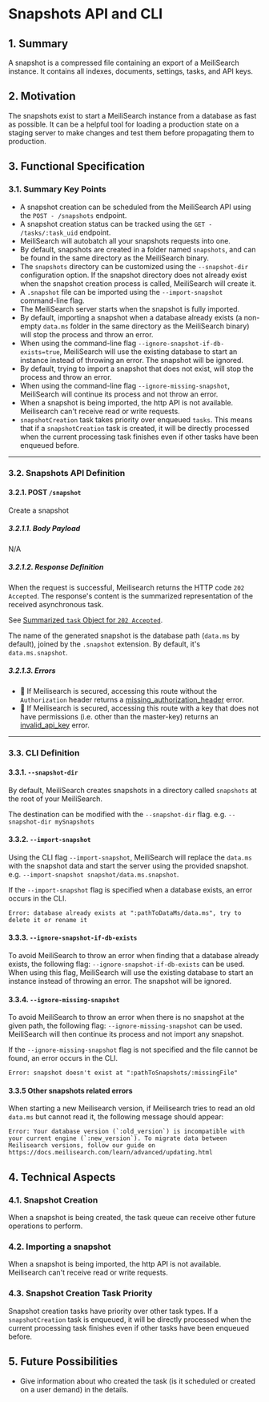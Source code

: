 # Snapshots API and CLI

## 1. Summary

A snapshot is a compressed file containing an export of a MeiliSearch instance. It contains all indexes, documents, settings, tasks, and API keys.

## 2. Motivation

The snapshots exist to start a MeiliSearch instance from a database as fast as possible. It can be a helpful tool for loading a production state on a staging server to make changes and test them before propagating them to production.

## 3. Functional Specification

### 3.1. Summary Key Points

- A snapshot creation can be scheduled from the MeiliSearch API using the `POST - /snapshots` endpoint.
- A snapshot creation status can be tracked using the `GET - /tasks/:task_uid` endpoint.
- MeiliSearch will autobatch all your snapshots requests into one.
- By default, snapshots are created in a folder named `snapshots`, and can be found in the same directory as the MeiliSearch binary.
- The `snapshots` directory can be customized using the `--snapshot-dir` configuration option. If the snapshot directory does not already exist when the snapshot creation process is called, MeiliSearch will create it.
- A `.snapshot` file can be imported using the `--import-snapshot` command-line flag.
- The MeiliSearch server starts when the snapshot is fully imported.
- By default, importing a snapshot when a database already exists (a non-empty `data.ms` folder in the same directory as the MeiliSearch binary) will stop the process and throw an error.
- When using the command-line flag `--ignore-snapshot-if-db-exists=true`, MeiliSearch will use the existing database to start an instance instead of throwing an error. The snapshot will be ignored.
- By default, trying to import a snapshot that does not exist, will stop the process and throw an error.
- When using the command-line flag `--ignore-missing-snapshot`, MeiliSearch will continue its process and not throw an error.
- When a snapshot is being imported, the http API is not available. Meilisearch can't receive read or write requests.
- `snapshotCreation` task takes priority over enqueued `tasks`. This means that if a `snapshotCreation` task is created, it will be directly processed when the current processing task finishes even if other tasks have been enqueued before.

---

### 3.2. Snapshots API Definition

#### 3.2.1. POST `/snapshot`

Create a snapshot

##### 3.2.1.1. Body Payload
N/A

##### 3.2.1.2. Response Definition

When the request is successful, Meilisearch returns the HTTP code `202 Accepted`. The response's content is the summarized representation of the received asynchronous task.

See [Summarized `task` Object for `202 Accepted`](0060-tasks-api.md#summarized-task-object-for-202-accepted).

The name of the generated snapshot is the database path (`data.ms` by default), joined by the `.snapshot` extension. By default, it's `data.ms.snapshot`.

##### 3.2.1.3. Errors

- 🔴 If Meilisearch is secured, accessing this route without the `Authorization` header returns a [missing_authorization_header](0061-error-format-and-definitions.md#missing_authorization_header) error.
- 🔴 If Meilisearch is secured, accessing this route with a key that does not have permissions (i.e. other than the master-key) returns an [invalid_api_key](0061-error-format-and-definitions.md#invalid_api_key) error.

---

### 3.3. CLI Definition

#### 3.3.1. `--snapshot-dir`

By default, MeiliSearch creates snapshots in a directory called `snapshots` at the root of your MeiliSearch.

The destination can be modified with the `--snapshot-dir` flag. e.g. `--snapshot-dir mySnapshots`

#### 3.3.2. `--import-snapshot`

Using the CLI flag `--import-snapshot`, MeiliSearch will replace the `data.ms` with the snapshot data and start the server using the provided snapshot. e.g. `--import-snapshot snapshot/data.ms.snapshot`.

If the `--import-snapshot` flag is specified when a database exists, an error occurs in the CLI.

```
Error: database already exists at ":pathToDataMs/data.ms", try to delete it or rename it
```

#### 3.3.3. `--ignore-snapshot-if-db-exists`

To avoid MeiliSearch to throw an error when finding that a database already exists, the following flag: `--ignore-snapshot-if-db-exists` can be used. When using this flag, MeiliSearch will use the existing database to start an instance instead of throwing an error. The snapshot will be ignored.

#### 3.3.4. `--ignore-missing-snapshot`

To avoid MeiliSearch to throw an error when there is no snapshot at the given path, the following flag: `--ignore-missing-snapshot` can be used. MeiliSearch will then continue its process and not import any snapshot.

If the `--ignore-missing-snapshot` flag is not specified and the file cannot be found, an error occurs in the CLI.

```
Error: snapshot doesn't exist at ":pathToSnapshots/:missingFile"
```

#### 3.3.5 Other snapshots related errors

When starting a new Meilisearch version, if Meilisearch tries to read an old `data.ms` but cannot read it, the following message should appear:

```
Error: Your database version (`:old_version`) is incompatible with your current engine (`:new_version`). To migrate data between Meilisearch versions, follow our guide on https://docs.meilisearch.com/learn/advanced/updating.html
```

## 4. Technical Aspects

### 4.1. Snapshot Creation

When a snapshot is being created, the task queue can receive other future operations to perform.

### 4.2. Importing a snapshot

When a snapshot is being imported, the http API is not available. Meilisearch can't receive read or write requests.

### 4.3. Snapshot Creation Task Priority

Snapshot creation tasks have priority over other task types. If a `snapshotCreation` task is enqueued, it will be directly processed when the current processing task finishes even if other tasks have been enqueued before.

## 5. Future Possibilities

- Give information about who created the task (is it scheduled or created on a user demand) in the details.
